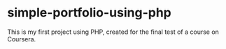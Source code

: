 # simple-portfolio-using-php
This is my first project using PHP, created for the final test of a course on Coursera.

